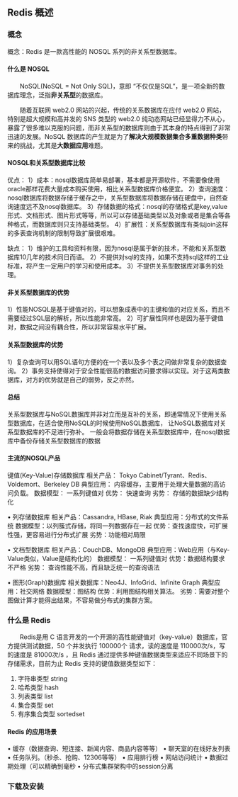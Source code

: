 ## Redis 概述

### 概念

概念：Redis 是一款高性能的 NOSQL 系列的非关系型数据库。

#### 什么是 NOSQL

&emsp;&emsp;NoSQL(NoSQL = Not Only SQL)，意即 “不仅仅是SQL”，是一项全新的数据库理念，泛指**非关系型**的数据库。

&emsp;&emsp;随着互联网 web2.0 网站的兴起，传统的关系数据库在应付 web2.0 网站，特别是超大规模和高并发的 SNS 类型的 web2.0 纯动态网站已经显得力不从心，暴露了很多难以克服的问题，而非关系型的数据库则由于其本身的特点得到了非常迅速的发展。NoSQL 数据库的产生就是为了**解决大规模数据集合多重数据种类**带来的挑战，尤其是**大数据应用**难题。

#### NOSQL和关系型数据库比较

优点：
1）成本：nosql数据库简单易部署，基本都是开源软件，不需要像使用oracle那样花费大量成本购买使用，相比关系型数据库价格便宜。
2）查询速度：nosql数据库将数据存储于缓存之中，关系型数据库将数据存储在硬盘中，自然查询速度远不及nosql数据库。
3）存储数据的格式：nosql的存储格式是key,value形式、文档形式、图片形式等等，所以可以存储基础类型以及对象或者是集合等各种格式，而数据库则只支持基础类型。
4）扩展性：关系型数据库有类似join这样的多表查询机制的限制导致扩展很艰难。

缺点：
1）维护的工具和资料有限，因为nosql是属于新的技术，不能和关系型数据库10几年的技术同日而语。
2）不提供对sql的支持，如果不支持sql这样的工业标准，将产生一定用户的学习和使用成本。
3）不提供关系型数据库对事务的处理。

#### 非关系型数据库的优势

1）性能NOSQL是基于键值对的，可以想象成表中的主键和值的对应关系，而且不需要经过SQL层的解析，所以性能非常高。
2）可扩展性同样也是因为基于键值对，数据之间没有耦合性，所以非常容易水平扩展。

#### 关系型数据库的优势

1）复杂查询可以用SQL语句方便的在一个表以及多个表之间做非常复杂的数据查询。
2）事务支持使得对于安全性能很高的数据访问要求得以实现。对于这两类数据库，对方的优势就是自己的弱势，反之亦然。

#### 总结

关系型数据库与NoSQL数据库并非对立而是互补的关系，即通常情况下使用关系型数据库，在适合使用NoSQL的时候使用NoSQL数据库，
让NoSQL数据库对关系型数据库的不足进行弥补。
一般会将数据存储在关系型数据库中，在nosql数据库中备份存储关系型数据库的数据

#### 主流的NOSQL产品

键值(Key-Value)存储数据库
相关产品： Tokyo Cabinet/Tyrant、Redis、Voldemort、Berkeley DB
典型应用： 内容缓存，主要用于处理大量数据的高访问负载。 
数据模型： 一系列键值对
优势： 快速查询
劣势： 存储的数据缺少结构化

•	列存储数据库
相关产品：Cassandra, HBase, Riak
典型应用：分布式的文件系统
数据模型：以列簇式存储，将同一列数据存在一起
优势：查找速度快，可扩展性强，更容易进行分布式扩展
劣势：功能相对局限

•	文档型数据库
	相关产品：CouchDB、MongoDB
	典型应用：Web应用（与Key-Value类似，Value是结构化的）
	数据模型： 一系列键值对
	优势：数据结构要求不严格
	劣势： 查询性能不高，而且缺乏统一的查询语法
	
•	图形(Graph)数据库
相关数据库：Neo4J、InfoGrid、Infinite Graph
典型应用：社交网络
数据模型：图结构
优势：利用图结构相关算法。
劣势：需要对整个图做计算才能得出结果，不容易做分布式的集群方案。
				
### 什么是 Redis

&emsp;&emsp;Redis是用 C 语言开发的一个开源的高性能键值对（key-value）数据库，官方提供测试数据，50 个并发执行 100000个 请求，读的速度是 110000次/s，写的速度是 81000次/s ，且 Redis 通过提供多种键值数据类型来适应不同场景下的存储需求，目前为止 Redis 支持的键值数据类型如下：
1) 字符串类型 string
2) 哈希类型 hash
3) 列表类型 list
4) 集合类型 set
5) 有序集合类型 sortedset

#### Redis 的应用场景

• 缓存（数据查询、短连接、新闻内容、商品内容等等）
•	聊天室的在线好友列表
•	任务队列。（秒杀、抢购、12306等等）
•	应用排行榜
•	网站访问统计
•	数据过期处理（可以精确到毫秒
•	分布式集群架构中的session分离



### 下载及安装